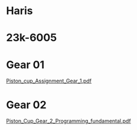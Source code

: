 # Haris
# 23k-6005
# Gear 01
[Piston_cup_Assignment_Gear_1.pdf](https://github.com/HarisAhmed1234/PFFall/files/12515829/Piston_cup_Assignment_Gear_1.pdf)
# Gear 02
[Piston_Cup_Gear_2_Programming_fundamental.pdf](https://github.com/HarisAhmed1234/PFFall/files/12515830/Piston_Cup_Gear_2_Programming_fundamental.pdf)
